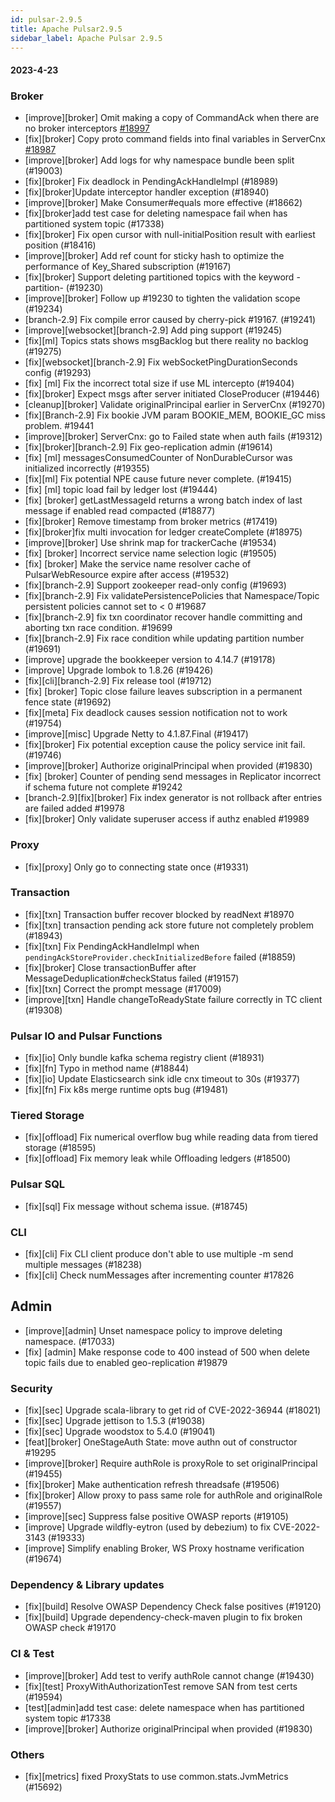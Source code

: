 ```yaml
---
id: pulsar-2.9.5
title: Apache Pulsar2.9.5
sidebar_label: Apache Pulsar 2.9.5
---
```


#### 2023-4-23

### Broker

* [improve][broker] Omit making a copy of CommandAck when there are no broker interceptors [#18997](https://github.com/apache/pulsar/pull/18997)
* [fix][broker] Copy proto command fields into final variables in ServerCnx [#18987](https://github.com/apache/pulsar/pull/18987)
* [improve][broker] Add logs for why namespace bundle been split (#19003)
* [fix][broker] Fix deadlock in PendingAckHandleImpl (#18989)
* [fix][broker]Update interceptor handler exception (#18940)
* [improve][broker] Make Consumer#equals more effective (#18662)
* [fix][broker]add test case for deleting namespace fail when has partitioned system topic (#17338)
* [fix][broker] Fix open cursor with null-initialPosition result with earliest position (#18416)
* [improve][broker] Add ref count for sticky hash to optimize the performance of Key_Shared subscription (#19167)
* [fix][broker] Support deleting partitioned topics with the keyword -partition- (#19230)
* [improve][broker] Follow up #19230 to tighten the validation scope (#19234)
* [branch-2.9] Fix compile error caused by cherry-pick #19167. (#19241)
* [improve][websocket][branch-2.9] Add ping support (#19245)
* [fix][ml] Topics stats shows msgBacklog but there reality no backlog (#19275)
* [fix][websocket][branch-2.9] Fix webSocketPingDurationSeconds config (#19293)
* [fix] [ml] Fix the incorrect total size if use ML intercepto (#19404)
* [fix][broker] Expect msgs after server initiated CloseProducer (#19446)
* [cleanup][broker] Validate originalPrincipal earlier in ServerCnx (#19270)
* [fix][Branch-2.9] Fix bookie JVM param BOOKIE_MEM, BOOKIE_GC miss problem. #19441
* [improve][broker] ServerCnx: go to Failed state when auth fails (#19312)
* [fix][broker][branch-2.9] Fix geo-replication admin (#19614)
* [fix] [ml] messagesConsumedCounter of NonDurableCursor was initialized incorrectly (#19355)
* [fix][ml] Fix potential NPE cause future never complete. (#19415)
* [fix] [ml] topic load fail by ledger lost (#19444)
* [fix] [broker] getLastMessageId returns a wrong batch index of last message if enabled read compacted (#18877)
* [fix][broker] Remove timestamp from broker metrics (#17419)
* [fix][broker]fix multi invocation for ledger createComplete (#18975)
* [improve][broker] Use shrink map for trackerCache (#19534)
* [fix] [broker] Incorrect service name selection logic (#19505)
* [fix] [broker] Make the service name resolver cache of PulsarWebResource expire after access (#19532)
* [fix][branch-2.9] Support zookeeper read-only config (#19693)
* [fix][branch-2.9] Fix validatePersistencePolicies that Namespace/Topic persistent policies cannot set to < 0 #19687
* [fix][branch-2.9] fix txn coordinator recover handle committing and aborting txn race condition. #19699
* [fix][branch-2.9] Fix race condition while updating partition number (#19691)
* [improve] upgrade the bookkeeper version to 4.14.7 (#19178)
* [improve] Upgrade lombok to 1.8.26 (#19426)
* [fix][cli][branch-2.9] Fix release tool (#19712)
* [fix] [broker] Topic close failure leaves subscription in a permanent fence state (#19692)
* [fix][meta] Fix deadlock causes session notification not to work (#19754)
* [improve][misc] Upgrade Netty to 4.1.87.Final (#19417)
* [fix][broker] Fix potential exception cause the policy service init fail. (#19746)
* [improve][broker] Authorize originalPrincipal when provided (#19830)
* [fix] [broker] Counter of pending send messages in Replicator incorrect if schema future not complete #19242
* [branch-2.9][fix][broker] Fix index generator is not rollback after entries are failed added #19978
* [fix][broker] Only validate superuser access if authz enabled #19989


### Proxy
* [fix][proxy] Only go to connecting state once (#19331)

### Transaction

* [fix][txn] Transaction buffer recover blocked by readNext #18970
* [fix][txn] transaction pending ack store future not completely problem (#18943)
* [fix][txn] Fix PendingAckHandleImpl when `pendingAckStoreProvider.checkInitializedBefore` failed (#18859)
* [fix][broker] Close transactionBuffer after MessageDeduplication#checkStatus failed (#19157)
* [fix][txn] Correct the prompt message (#17009)
* [improve][txn] Handle changeToReadyState failure correctly in TC client (#19308)

### Pulsar IO and Pulsar Functions

* [fix][io] Only bundle kafka schema registry client (#18931)
* [fix][fn] Typo in method name (#18844)
* [fix][io] Update Elasticsearch sink idle cnx timeout to 30s (#19377)
* [fix][fn] Fix k8s merge runtime opts bug (#19481)

### Tiered Storage

* [fix][offload] Fix numerical overflow bug while reading data from tiered storage (#18595)
* [fix][offload] Fix memory leak while Offloading ledgers (#18500)

### Pulsar SQL

* [fix][sql] Fix message without schema issue. (#18745)

### CLI

* [fix][cli] Fix CLI client produce don't able to use multiple -m send multiple messages (#18238)
* [fix][cli] Check numMessages after incrementing counter #17826

## Admin

* [improve][admin] Unset namespace policy to improve deleting namespace. (#17033)
* [fix] [admin] Make response code to 400 instead of 500 when delete topic fails due to enabled geo-replication #19879

### Security

* [fix][sec] Upgrade scala-library to get rid of CVE-2022-36944 (#18021)
* [fix][sec] Upgrade jettison to 1.5.3 (#19038)
* [fix][sec] Upgrade woodstox to 5.4.0 (#19041)
* [feat][broker] OneStageAuth State: move authn out of constructor #19295
* [improve][broker] Require authRole is proxyRole to set originalPrincipal (#19455)
* [fix][broker] Make authentication refresh threadsafe (#19506)
* [fix][broker] Allow proxy to pass same role for authRole and originalRole (#19557)
* [improve][sec] Suppress false positive OWASP reports (#19105)
* [improve] Upgrade wildfly-eytron (used by debezium) to fix CVE-2022-3143 (#19333)
* [improve] Simplify enabling Broker, WS Proxy hostname verification (#19674)

### Dependency & Library updates

* [fix][build] Resolve OWASP Dependency Check false positives (#19120)
* [fix][build] Upgrade dependency-check-maven plugin to fix broken OWASP check #19170

### CI & Test

* [improve][broker] Add test to verify authRole cannot change (#19430)
* [fix][test] ProxyWithAuthorizationTest remove SAN from test certs (#19594)
* [test][admin]add test case: delete namespace when has partitioned system topic #17338
* [improve][broker] Authorize originalPrincipal when provided (#19830)

### Others

* [fix][metrics] fixed ProxyStats to use common.stats.JvmMetrics (#15692)
